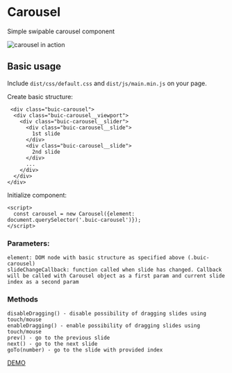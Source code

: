 # Carousel

Simple swipable carousel component

![carousel in action](https://cloud.githubusercontent.com/assets/1231144/20526748/b7265bf4-b0c5-11e6-8560-ff8ed2a93940.gif)

## Basic usage

Include `dist/css/default.css` and `dist/js/main.min.js` on your page.

Create basic structure:
    
     <div class="buic-carousel">
      <div class="buic-carousel__viewport">
        <div class="buic-carousel__slider">
          <div class="buic-carousel__slide">
            1st slide
          </div>
          <div class="buic-carousel__slide">
            2nd slide
          </div>
          ...
        </div>
      </div>
    </div>

Initialize component:

    <script>
      const carousel = new Carousel({element: document.querySelector('.buic-carousel')});
    </script>

### Parameters:
    element: DOM node with basic structure as specified above (.buic-carousel)
    slideChangeCallback: function called when slide has changed. Callback will be called with Carousel object as a first param and current slide index as a second param

### Methods
        
    disableDragging() - disable possibility of dragging slides using touch/mouse
    enableDragging() - enable possibility of dragging slides using touch/mouse
    prev() - go to the previous slide
    next() - go to the next slide
    goTo(number) - go to the slide with provided index

[DEMO](https://brainly.github.io/ui-components/components/carousel/)
